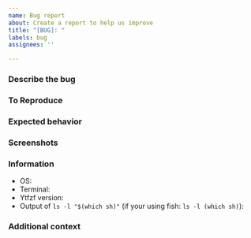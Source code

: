 ```yaml
---
name: Bug report
about: Create a report to help us improve
title: "[BUG]: "
labels: bug
assignees: ''

---
```


### Describe the bug

### To Reproduce

### Expected behavior

### Screenshots

### Information
 - OS:
 - Terminal:
 - Ytfzf version:
- Output of `ls -l "$(which sh)"` (if your using fish: `ls -l (which sh)`):


### Additional context
